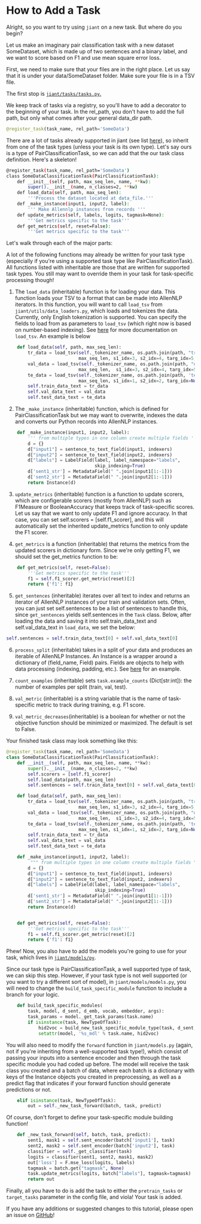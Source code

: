 # How to Add a Task
Alright, so you want to try using `jiant` on a new task.
But where do you begin?


Let us make an imaginary pair classification task with a new dataset SomeDataset, which is made up of two sentences and a binary label, and we want to score based on F1 and use mean square error loss.

First, we need to make sure that your files are in the right place.  Let us say that it is under your data/SomeDataset folder. Make sure your file is in a TSV file.

The first stop is [`jiant/tasks/tasks.py`.
](https://github.com/nyu-mll/jiant/blob/master/jiant/tasks/tasks.py)

We keep track of tasks via a registry, so you'll have to add a decorator to the beginning of your task. In the rel_path, you don't have to add the full path, but only what comes after your general data_dir path.

```python
@register_task(task_name, rel_path='SomeData')
```
There are a lot of tasks already supported in jiant (see list [here](https://jiant.info/documentation#/?id=running)), so inherit from one of the task types (unless your task is its own type). Let's say ours is a type of PairClassificationTask, so we can add that the our task class definition. Here's a skeleton!


```sh
@register_task(task_name, rel_path='SomeData')
class SomeDataClassificationTask(PairClassificationTask):
    def __init__(self, path, max_seq_len, name, **kw):
        super().__init__(name, n_classes=2, **kw)
    def load_data(self, path, max_seq_len):
        '''Process the dataset located at data_file.'''
    def _make_instance(input1, input2, label):
    	''' Make Allennlp instances from records '''
    def update_metrics(self, labels, logits, tagmask=None):
        '''Get metrics specific to the task'''
    def get_metrics(self, reset=False):
        '''Get metrics specific to the task'''
```



Let's walk through each of the major parts:

A lot of the following functions may already be written for your task type (especially if you're using a supported task type like PairClassificationTask). All functions listed with inheritable are those that are written for supported task types. You still may want to override them in your task for task-specific processing though!



1.  The `load_data` (inheritable) function is for loading your data. This function loads your TSV to a format that can be made into AllenNLP iterators. In this function, you will want to call `load_tsv` from `jiant/utils/data_loaders.py`, which loads and tokenizes the data. Currently, only English tokenization is supported. You can specify the fields to load from as parameters to `load_tsv` (which right now is based on number-based indexing). See [here](https://github.com/jsalt18-sentence-repl/jiant/blob/master/jiant/utils/data_loaders.py) for more documentation on `load_tsv`.  An example is below

```python
    def load_data(self, path, max_seq_len):
        tr_data = load_tsv(self._tokenizer_name, os.path.join(path, "train.tsv"),
                           max_seq_len, s1_idx=3, s2_idx=4, targ_idx=5, skip_rows=1)
        val_data = load_tsv(self._tokenizer_name, os.path.join(path, "dev.tsv"),
                           max_seq_len,  s1_idx=3, s2_idx=4, targ_idx=5, skip_rows=1)
        te_data = load_tsv(self._tokenizer_name, os.path.join(path, 'test.tsv'),
                           max_seq_len, s1_idx=1, s2_idx=2, targ_idx=None, idx_idx=0, skip_rows=1)
        self.train_data_text = tr_data
        self.val_data_text = val_data
        self.test_data_text = te_data

  ```

2.  The `_make_instance` (inheritable) function, which is defined for PairClassificationTask but we may want to overwrite, indexes the data and converts our Python records into AllenNLP instances.
```python
    def _make_instance(input1, input2, label):
        ''' from multiple types in one column create multiple fields '''
        d = {}
        d["input1"] = sentence_to_text_field(input1, indexers)
        d["input2"] = sentence_to_text_field(input2, indexers)
        d["labels"] = LabelField(label, label_namespace="labels",
                                 skip_indexing=True)
        d['sent1_str'] = MetadataField(" ".join(input1[1:-1]))
        d['sent2_str'] = MetadataField(" ".join(input2[1:-1]))
        return Instance(d)
 ```
3. `update_metrics` (inheritable) function is a function to update scorers, which are configerable scorers (mostly from AllenNLP) such as F1Measure or BooleanAccuracy that keeps track of task-specific scores. Let us say that we want to only update F1 and ignore accuracy. In that case, you can set self.scorers = [self.f1_scorer], and this will automatically set the inherited update_metrics function to only update the F1 scorer.

4. `get_metrics` is a function (inheritable) that returns the metrics from the updated scorers in dictionary form. Since we're only getting F1, we should set the get_metrics function to be:
```python
    def get_metrics(self, reset=False):
        '''Get metrics specific to the task'''
        f1 = self.f1_scorer.get_metric(reset)[2]
        return {'f1': f1}
```
5. `get_sentences` (inheritable) iterates over all text to index and returns an iterator of AllenNLP instances of your train and validation sets. Often, you can just set self.sentences to be a list of sentences to handle this, since `get_sentences` yields self.sentences in the `Task` class. Below, after loading the data and saving it into self.train_data_text and self.val_data_text in `load_data`, we set the below:
```python
self.sentences = self.train_data_text[0] + self.val_data_text[0]
```
6. `process_split` (inheritable) takes in a split of your data and produces an iterable of AllenNLP Instances. An Instance is a wrapper around a dictionary of (field_name, Field) pairs. Fields are objects to help with data processing (indexing, padding, etc.). See [here](https://github.com/nyu-mll/jiant/blob/1ee392e8dfba4a5fc5d0aca06a9f780a6a1b1e1e/jiant/tasks/tasks.py#L338) for an example.

7. `count_examples` (inheritable) sets `task.example_counts` (Dict[str:int]): the number of examples per split (train, val, test).

8. `val_metric` (inheritable) is a string variable that is the name of task-specific metric to track during training, e.g. F1 score.

9. `val_metric_decreases`(inheritable) is a boolean for whether or not the objective function should be minimized or maximized. The default is set to False.


Your finished task class may look something like this:


```python
@register_task(task_name, rel_path='SomeData')
class SomeDataClassificationTask(PairClassificationTask):
    def __init__(self, path, max_seq_len, name, **kw):
        super().__init__(name, n_classes=2, **kw)
        self.scorers = [self.f1_scorer]
        self.load_data(path, max_seq_len)
        self.sentences = self.train_data_text[0] + self.val_data_text[0]

    def load_data(self, path, max_seq_len):
        tr_data = load_tsv(self._tokenizer_name, os.path.join(path, "train.tsv"),
                           max_seq_len, s1_idx=3, s2_idx=4, targ_idx=5, skip_rows=1)
        val_data = load_tsv(self._tokenizer_name, os.path.join(path, "dev.tsv"),
                           max_seq_len,  s1_idx=3, s2_idx=4, targ_idx=5, skip_rows=1)
        te_data = load_tsv(self._tokenizer_name, os.path.join(path, 'test.tsv'),
                           max_seq_len, s1_idx=1, s2_idx=2, targ_idx=None, idx_idx=0, skip_rows=1)
        self.train_data_text = tr_data
        self.val_data_text = val_data
        self.test_data_text = te_data

    def _make_instance(input1, input2, label):
         """ from multiple types in one column create multiple fields """
        d = {}
        d["input1"] = sentence_to_text_field(input1, indexers)
        d["input2"] = sentence_to_text_field(input2, indexers)
        d["labels"] = LabelField(label, label_namespace="labels",
                                 skip_indexing=True)
        d['sent1_str'] = MetadataField(" ".join(input1[1:-1]))
        d['sent2_str'] = MetadataField(" ".join(input2[1:-1]))
        return Instance(d)


    def get_metrics(self, reset=False):
        '''Get metrics specific to the task'''
        f1 = self.f1_scorer.get_metric(reset)[2]
        return {'f1': f1}
```

Phew! Now, you also have to add the models you're going to use for your task, which lives in [`jiant/models/py`](https://github.com/zphang/jiant/blob/repretrain/jiant/models.py).

Since our task type is PairClassificationTask, a well supported type of task, we can skip this step. However, if your task type is not well supported (or you want to try a different sort of model), in `jiant/models/models.py`, you will need to change the `build_task_specific_module` function to include a branch for your logic.
```python
	def build_task_specific_modules(
        task, model, d_sent, d_emb, vocab, embedder, args):
        task_params = model._get_task_params(task.name)
        if isinstance(task, NewTypeOfTask):
        	hid2voc = build_new_task_specific_module_type(task, d_sent, args)
        	setattr(model, '%s_mdl' % task.name, hid2voc)
```

You will also need to modify the `forward` function in `jiant/models.py` (again, not if you're inheriting from a well-supported task type!), which consist of passing your inputs into a sentence encoder and then through the task specific module you had coded up before. The model will receive the task class you created and a batch of data, where each batch is a dictionary with keys of the Instance objects you created in preprocessing, as well as a predict flag that indicates if your forward function should generate predictions or not.


```python
    elif isinstance(task, NewTypeOfTask):
        out = self._new_task_forward(batch, task, predict)
```

Of course, don't forget to define your task-specific module building function!

```python
    def _new_task_forward(self, batch, task, predict):
        sent1, mask1 = self.sent_encoder(batch['input1'], task)
        sent2, mask2 = self.sent_encoder(batch['input2'], task)
        classifier = self._get_classifier(task)
        logits = classifier(sent1, sent2, mask1, mask2)
        out['loss'] = F.mse_loss(logits, labels)
        tagmask = batch.get("tagmask", None)
        task.update_metrics(logits, batch["labels"], tagmask=tagmask)
        return out
```
Finally, all you have to do is add the task to either the `pretrain_tasks` or `target_tasks` parameter in the config file, and viola! Your task is added.

If you have any additions or suggested changes to this tutorial, please open an issue on [GitHub](https://github.com/nyu-mll/jiant)!


